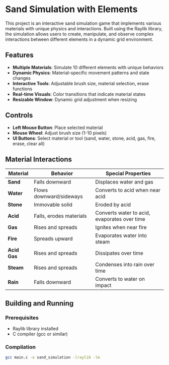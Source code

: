 # Sand Simulation with Elements

This project is an interactive sand simulation game that implements various materials with unique physics and interactions. Built using the Raylib library, the simulation allows users to create, manipulate, and observe complex interactions between different elements in a dynamic grid environment.

## Features

- **Multiple Materials**: Simulate 10 different elements with unique behaviors
- **Dynamic Physics**: Material-specific movement patterns and state changes
- **Interactive Tools**: Adjustable brush size, material selection, erase functions
- **Real-time Visuals**: Color transitions that indicate material states
- **Resizable Window**: Dynamic grid adjustment when resizing

## Controls

- **Left Mouse Button**: Place selected material
- **Mouse Wheel**: Adjust brush size (1-10 pixels)
- **UI Buttons**: Select material or tool (sand, water, stone, acid, gas, fire, erase, clear all)

## Material Interactions

| Material     | Behavior                  | Special Properties                          |
|--------------|---------------------------|---------------------------------------------|
| **Sand**     | Falls downward            | Displaces water and gas                     |
| **Water**    | Flows downward/sideways   | Converts to acid when near acid             |
| **Stone**    | Immovable solid           | Eroded by acid                              |
| **Acid**     | Falls, erodes materials   | Converts water to acid, evaporates over time|
| **Gas**      | Rises and spreads         | Ignites when near fire                      |
| **Fire**     | Spreads upward            | Evaporates water into steam                 |
| **Acid Gas** | Rises and spreads         | Dissipates over time                        |
| **Steam**    | Rises and spreads         | Condenses into rain over time               |
| **Rain**     | Falls downward            | Converts to water on impact                 |

## Building and Running

### Prerequisites
- Raylib library installed
- C compiler (gcc or similar)

### Compilation
```bash
gcc main.c -o sand_simulation -lraylib -lm
